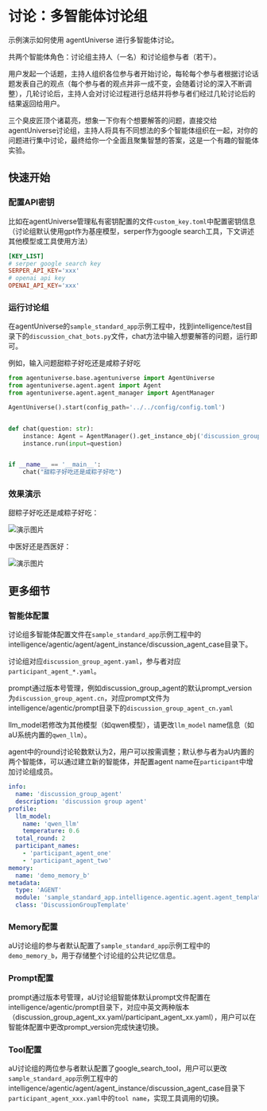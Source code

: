 # 讨论：多智能体讨论组
示例演示如何使用 agentUniverse 进行多智能体讨论。

共两个智能体角色：讨论组主持人（一名）和讨论组参与者（若干）。

用户发起一个话题，主持人组织各位参与者开始讨论，每轮每个参与者根据讨论话题发表自己的观点（每个参与者的观点并非一成不变，会随着讨论的深入不断调整），几轮讨论后，主持人会对讨论过程进行总结并将参与者们经过几轮讨论后的结果返回给用户。

三个臭皮匠顶个诸葛亮，想象一下你有个想要解答的问题，直接交给agentUniverse讨论组，主持人将具有不同想法的多个智能体组织在一起，对你的问题进行集中讨论，最终给你一个全面且聚集智慧的答案，这是一个有趣的智能体实验。

## 快速开始
### 配置API密钥
比如在agentUniverse管理私有密钥配置的文件`custom_key.toml`中配置密钥信息（讨论组默认使用gpt作为基座模型，serper作为google search工具，下文讲述其他模型或工具使用方法）
```toml
[KEY_LIST]
# serper google search key
SERPER_API_KEY='xxx'
# openai api key
OPENAI_API_KEY='xxx'
```

### 运行讨论组
在agentUniverse的`sample_standard_app`示例工程中，找到intelligence/test目录下的`discussion_chat_bots.py`文件，chat方法中输入想要解答的问题，运行即可。

例如，输入问题甜粽子好吃还是咸粽子好吃
```python
from agentuniverse.base.agentuniverse import AgentUniverse
from agentuniverse.agent.agent import Agent
from agentuniverse.agent.agent_manager import AgentManager

AgentUniverse().start(config_path='../../config/config.toml')


def chat(question: str):
    instance: Agent = AgentManager().get_instance_obj('discussion_group_agent')
    instance.run(input=question)


if __name__ == '__main__':
    chat("甜粽子好吃还是咸粽子好吃")
```
### 效果演示
甜粽子好吃还是咸粽子好吃：

![演示图片](../../_picture/sweet_or_salted_zongzi.png)

中医好还是西医好：

![演示图片](../../_picture/chinese_or_western_medicine.png)

## 更多细节
### 智能体配置
讨论组多智能体配置文件在`sample_standard_app`示例工程中的intelligence/agentic/agent/agent_instance/discussion_agent_case目录下。

讨论组对应`discussion_group_agent.yaml`，参与者对应`participant_agent_*.yaml`。

prompt通过版本号管理，例如discussion_group_agent的默认prompt_version为`discussion_group_agent.cn`，对应prompt文件为intelligence/agentic/prompt目录下的`discussion_group_agent_cn.yaml`

llm_model若修改为其他模型（如qwen模型），请更改`llm_model` name信息（如aU系统内置的`qwen_llm`）。

agent中的round讨论轮数默认为2，用户可以按需调整；默认参与者为aU内置的两个智能体，可以通过建立新的智能体，并配置agent name在`participant`中增加讨论组成员。
```yaml
info:
  name: 'discussion_group_agent'
  description: 'discussion group agent'
profile:
  llm_model:
    name: 'qwen_llm'
    temperature: 0.6
  total_round: 2
  participant_names:
    - 'participant_agent_one'
    - 'participant_agent_two'
memory:
  name: 'demo_memory_b'
metadata:
  type: 'AGENT'
  module: 'sample_standard_app.intelligence.agentic.agent.agent_template.discussion_group_template'
  class: 'DiscussionGroupTemplate'
```

### Memory配置
aU讨论组的参与者默认配置了`sample_standard_app`示例工程中的`demo_memory_b`，用于存储整个讨论组的公共记忆信息。

### Prompt配置
prompt通过版本号管理，aU讨论组智能体默认prompt文件配置在intelligence/agentic/prompt目录下，对应中英文两种版本（discussion_group_agent_xx.yaml/participant_agent_xx.yaml），用户可以在智能体配置中更改prompt_version完成快速切换。


### Tool配置
aU讨论组的两位参与者默认配置了google_search_tool，用户可以更改`sample_standard_app`示例工程中的intelligence/agentic/agent/agent_instance/discussion_agent_case目录下`participant_agent_xxx.yaml`中的`tool name`，实现工具调用的切换。
